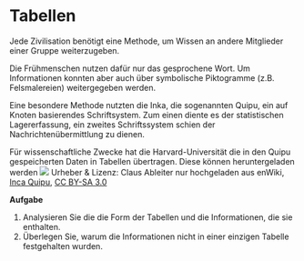 # Tabellen
Jede Zivilisation benötigt eine Methode, um Wissen an andere Mitglieder einer Gruppe weiterzugeben.

Die Frühmenschen nutzen dafür nur das gesprochene Wort. Um Informationen konnten aber auch über symbolische Piktogramme (z.B. Felsmalereien) weitergegeben werden.

Eine besondere Methode nutzten  die Inka, die sogenannten Quipu, ein auf Knoten basierendes Schriftsystem. Zum einen diente es der statistischen Lagererfassung, ein zweites Schriftssystem schien der Nachrichtenübermittlung zu dienen.

Für wissenschaftliche Zwecke hat die Harvard-Universität die in den Quipu gespeicherten Daten in Tabellen übertragen. Diese können [](http://khipukamayuq.fas.harvard.edu/DataTables.html "hier") heruntergeladen werden
![](https://upload.wikimedia.org/wikipedia/commons/a/a7/Inca_Quipu.jpg)
Urheber & Lizenz: Claus Ableiter nur hochgeladen aus enWiki, <a href="https://commons.wikimedia.org/wiki/File:Inca_Quipu.jpg">Inca Quipu</a>, <a href="https://creativecommons.org/licenses/by-sa/3.0/legalcode" rel="license">CC BY-SA 3.0</a>

**Aufgabe**
1. Analysieren Sie die die Form der Tabellen und die Informationen, die sie enthalten.
2. Überlegen Sie, warum die Informationen nicht in einer einzigen Tabelle festgehalten wurden.
